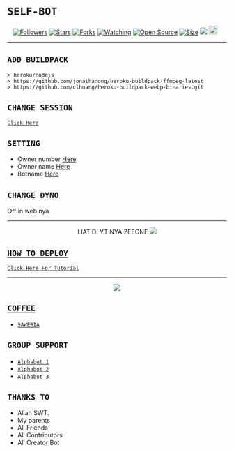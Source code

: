 # ```SELF-BOT```
<p align="center">
<a href="https://github.com/kaswanngrs/Alpha/followers"><img title="Followers" src="https://img.shields.io/github/followers/zeeoneofc?color=red&style=flat-square"></a>
<a href="https://github.com/kaswanngrs/Alpha/stargazers/"><img title="Stars" src="https://img.shields.io/github/stars/zeeoneofc/Alphab0t11?color=blue&style=flat-square"></a>
<a href="https://github.com/kaswanngrs/Alpha/network/members"><img title="Forks" src="https://img.shields.io/github/forks/zeeoneofc/Alphab0t11?color=red&style=flat-square"></a>
<a href="https://github.com/kaswanngrs/Alpha/watchers"><img title="Watching" src="https://img.shields.io/github/watchers/kaswanngrs/Alpha?label=Watchers&color=blue&style=flat-square"></a>
<a href="https://github.com/kaswanngrs/Alpha"><img title="Open Source" src="https://badges.frapsoft.com/os/v2/open-source.svg?v=103"></a>
<a href="https://github.com/kaswanngrs/Alpha"><img title="Size" src="https://img.shields.io/github/repo-size/kaswanngrs/Alpha?style=flat-square&color=green"></a>
<a href="https://hits.seeyoufarm.com"><img src="https://hits.seeyoufarm.com/api/count/incr/badge.svg?url=https%3A%2F%2Fgithub.com%2Fzeeoneofc%2FAlphab0t11&count_bg=%2379C83D&title_bg=%23555555&icon=probot.svg&icon_color=%2300FF6D&title=hits&edge_flat=false"/></a>
<a href="https://github.com/kaswanngrs/Alpha/graphs/commit-activity"><img height="20" src="https://img.shields.io/badge/Maintained%3F-yes-green.svg"></a>&nbsp;&nbsp;
</p>
<p align='center'>
    </p>

-------

## `ADD BUILDPACK`

```
> heroku/nodejs
> https://github.com/jonathanong/heroku-buildpack-ffmpeg-latest
> https://github.com/clhuang/heroku-buildpack-webp-binaries.git
```

## `CHANGE SESSION`

[`Click Here`](https://github.com/zeeoneofc/Alphab0t11/blob/master/session.json#L1)

## `SETTING`

- Owner number [Here](https://github.com/kaswanngrs/Alpha/blob/master/settings.json#L1)
- Owner name [Here](https://github.com/kaswanngrs/Alpha/blob/master/settings.json#L1)
- Botname [Here](https://github.com/kaswanngrs/Alpha/blob/master/settings.json#L1)

## `CHANGE DYNO`

Off in web nya

----------

<p align="center">LIAT DI YT NYA ZEEONE
  <a href="https://youtu.be/_CP2_1Yqauo"><img src="https://a.top4top.io/p_20888ybra1.jpg" />
</p>

## ```HOW TO DEPLOY```

[`Click Here For Tutorial`](https://youtu.be/5HgB__wARjM)<br>

----------

<p align="center">
  <a href="https://youtu.be/_CP2_1Yqauo"><img src="https://a.top4top.io/p_2081imvxm1.jpg" />
</p>


## ```COFFEE```

- [`SAWERIA`](https://saweria.co/zeeoneofc)

## ```GROUP SUPPORT```

- [`Alphabot 1`](https://chat.whatsapp.com/EU890BcXjyBDkNaUT5WmYV)
- [`Alphabot 2`](https://chat.whatsapp.com/E8NExJwIbhBJYzssfqJNsE)
- [`Alphabot 3`](https://chat.whatsapp.com/KCSqHTky1apG7ApePsfiPy)

## `THANKS TO`

- Allah SWT.
- My parents
- All Friends
- All Contributors
- All Creator Bot
